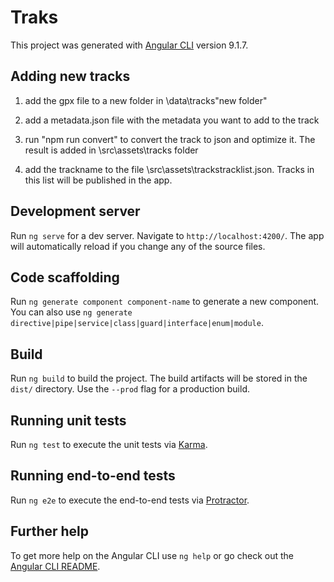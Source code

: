 # Traks


This project was generated with [Angular CLI](https://github.com/angular/angular-cli) version 9.1.7.

## Adding new tracks

1. add the gpx file to a new folder in \data\tracks\"new folder"

2. add a metadata.json file with the metadata you want to add to the track

3. run "npm run convert" to convert the track to json and optimize it. The result is added in   \src\assets\tracks folder

4. add the trackname to the file \src\assets\trackstracklist.json. Tracks in this list will be published in the app. 


## Development server

Run `ng serve` for a dev server. Navigate to `http://localhost:4200/`. The app will automatically reload if you change any of the source files.

## Code scaffolding

Run `ng generate component component-name` to generate a new component. You can also use `ng generate directive|pipe|service|class|guard|interface|enum|module`.

## Build

Run `ng build` to build the project. The build artifacts will be stored in the `dist/` directory. Use the `--prod` flag for a production build.

## Running unit tests

Run `ng test` to execute the unit tests via [Karma](https://karma-runner.github.io).

## Running end-to-end tests

Run `ng e2e` to execute the end-to-end tests via [Protractor](http://www.protractortest.org/).

## Further help

To get more help on the Angular CLI use `ng help` or go check out the [Angular CLI README](https://github.com/angular/angular-cli/blob/master/README.md).
